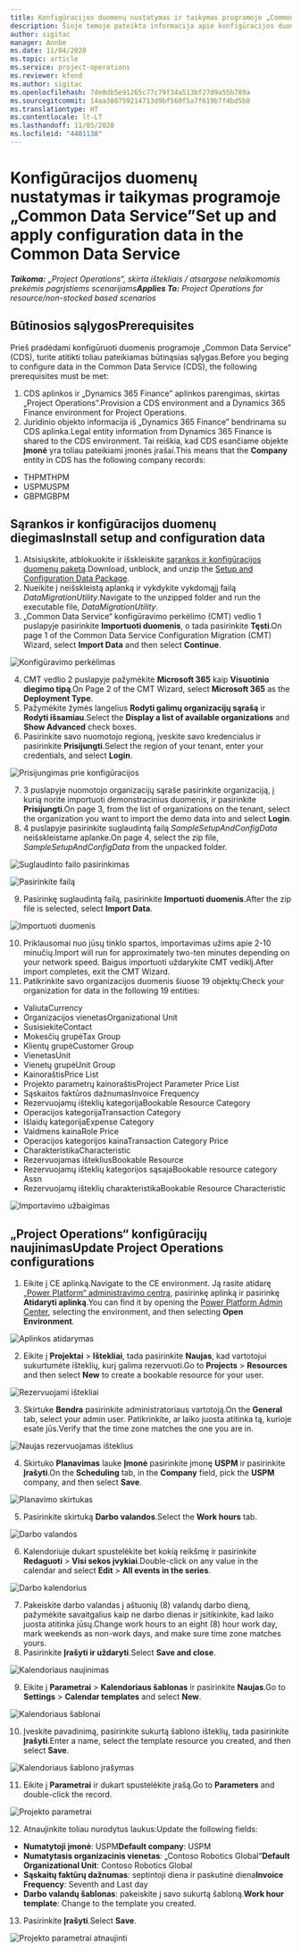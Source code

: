 ```yaml
---
title: Konfigūracijos duomenų nustatymas ir taikymas programoje „Common Data Service”
description: Šioje temoje pateikta informacija apie konfigūracijos duomenų nustatymą ir taikymą dalyje „Project Operations“.
author: sigitac
manager: Annbe
ms.date: 11/04/2020
ms.topic: article
ms.service: project-operations
ms.reviewer: kfend
ms.author: sigitac
ms.openlocfilehash: 7de8db5e91265c77c79f34a513bf27d9a55b789a
ms.sourcegitcommit: 14aa380759214713d9bf560f5a7f619b7f4bd5b8
ms.translationtype: HT
ms.contentlocale: lt-LT
ms.lasthandoff: 11/05/2020
ms.locfileid: "4401138"
---
```

# <a name="set-up-and-apply-configuration-data-in-the-common-data-service"></a><span data-ttu-id="0101c-103">Konfigūracijos duomenų nustatymas ir taikymas programoje „Common Data Service”</span><span class="sxs-lookup"><span data-stu-id="0101c-103">Set up and apply configuration data in the Common Data Service</span></span> 

<span data-ttu-id="0101c-104">_**Taikoma:** „Project Operations“, skirta ištekliais / atsargose nelaikomomis prekėmis pagrįstiems scenarijams_</span><span class="sxs-lookup"><span data-stu-id="0101c-104">_**Applies To:** Project Operations for resource/non-stocked based scenarios_</span></span>

## <a name="prerequisites"></a><span data-ttu-id="0101c-105">Būtinosios sąlygos</span><span class="sxs-lookup"><span data-stu-id="0101c-105">Prerequisites</span></span>

<span data-ttu-id="0101c-106">Prieš pradėdami konfigūruoti duomenis programoje „Common Data Service” (CDS), turite atitikti toliau pateikiamas būtinąsias sąlygas.</span><span class="sxs-lookup"><span data-stu-id="0101c-106">Before you beging to configure data in the Common Data Service (CDS), the following prerequisites must be met:</span></span>

1.  <span data-ttu-id="0101c-107">CDS aplinkos ir „Dynamics 365 Finance” aplinkos parengimas, skirtas „Project Operations”.</span><span class="sxs-lookup"><span data-stu-id="0101c-107">Provision a CDS environment and a Dynamics 365 Finance environment for Project Operations.</span></span>
2.  <span data-ttu-id="0101c-108">Juridinio objekto informacija iš „Dynamics 365 Finance” bendrinama su CDS aplinka.</span><span class="sxs-lookup"><span data-stu-id="0101c-108">Legal entity information from Dynamics 365 Finance is shared to the CDS environment.</span></span> <span data-ttu-id="0101c-109">Tai reiškia, kad CDS esančiame objekte **Įmonė** yra toliau pateikiami įmonės įrašai.</span><span class="sxs-lookup"><span data-stu-id="0101c-109">This means that the **Company** entity in CDS has the following company records:</span></span>
  - <span data-ttu-id="0101c-110">THPM</span><span class="sxs-lookup"><span data-stu-id="0101c-110">THPM</span></span>
  - <span data-ttu-id="0101c-111">USPM</span><span class="sxs-lookup"><span data-stu-id="0101c-111">USPM</span></span>
  - <span data-ttu-id="0101c-112">GBPM</span><span class="sxs-lookup"><span data-stu-id="0101c-112">GBPM</span></span>

## <a name="install-setup-and-configuration-data"></a><span data-ttu-id="0101c-113">Sąrankos ir konfigūracijos duomenų diegimas</span><span class="sxs-lookup"><span data-stu-id="0101c-113">Install setup and configuration data</span></span>

1. <span data-ttu-id="0101c-114">Atsisiųskite, atblokuokite ir išskleiskite [sąrankos ir konfigūracijos duomenų paketą](https://download.microsoft.com/download/1/3/4/1349369c-6209-42b7-b3b4-5be0e67cacd8/ProjOpsSampleSetupData-%20Integrated%20UR1.zip).</span><span class="sxs-lookup"><span data-stu-id="0101c-114">Download, unblock, and unzip the [Setup and Configuration Data Package](https://download.microsoft.com/download/1/3/4/1349369c-6209-42b7-b3b4-5be0e67cacd8/ProjOpsSampleSetupData-%20Integrated%20UR1.zip).</span></span>
2. <span data-ttu-id="0101c-115">Nueikite į neišskleistą aplanką ir vykdykite vykdomąjį failą *DataMigrationUtility*.</span><span class="sxs-lookup"><span data-stu-id="0101c-115">Navigate to the unzipped folder and run the executable file, *DataMigrationUtility*.</span></span>
3. <span data-ttu-id="0101c-116">„Common Data Service“ konfigūravimo perkėlimo (CMT) vedlio 1 puslapyje pasirinkite **Importuoti duomenis**, o tada pasirinkite **Tęsti**.</span><span class="sxs-lookup"><span data-stu-id="0101c-116">On page 1 of the Common Data Service Configuration Migration (CMT) Wizard, select **Import Data** and then select **Continue**.</span></span>

![Konfigūravimo perkėlimas](./media/1ConfigurationMigration.png)

4. <span data-ttu-id="0101c-118">CMT vedlio 2 puslapyje pažymėkite **Microsoft 365** kaip **Visuotinio diegimo tipą**.</span><span class="sxs-lookup"><span data-stu-id="0101c-118">On Page 2 of the CMT Wizard, select **Microsoft 365** as the **Deployment Type**.</span></span>
5. <span data-ttu-id="0101c-119">Pažymėkite žymės langelius **Rodyti galimų organizacijų sąrašą** ir **Rodyti išsamiau**.</span><span class="sxs-lookup"><span data-stu-id="0101c-119">Select the **Display a list of available organizations** and **Show Advanced** check boxes.</span></span>
6. <span data-ttu-id="0101c-120">Pasirinkite savo nuomotojo regioną, įveskite savo kredencialus ir pasirinkite **Prisijungti**.</span><span class="sxs-lookup"><span data-stu-id="0101c-120">Select the region of your tenant, enter your credentials, and select **Login**.</span></span>

![Prisijungimas prie konfigūracijos](./media/2ConfigurationSignin.png)

7. <span data-ttu-id="0101c-122">3 puslapyje nuomotojo organizacijų sąraše pasirinkite organizaciją, į kurią norite importuoti demonstracinius duomenis, ir pasirinkite **Prisijungti**.</span><span class="sxs-lookup"><span data-stu-id="0101c-122">On page 3, from the list of organizations on the tenant, select the organization you want to import the demo data into and select **Login**.</span></span>
8. <span data-ttu-id="0101c-123">4 puslapyje pasirinkite suglaudintą failą *SampleSetupAndConfigData* neišskleistame aplanke.</span><span class="sxs-lookup"><span data-stu-id="0101c-123">On page 4, select the zip file, *SampleSetupAndConfigData* from the unpacked folder.</span></span>

![Suglaudinto failo pasirinkimas](./media/3ZipFile.png)

![Pasirinkite failą](./media/4SelectAFile.png)

9. <span data-ttu-id="0101c-126">Pasirinkę suglaudintą failą, pasirinkite **Importuoti duomenis**.</span><span class="sxs-lookup"><span data-stu-id="0101c-126">After the zip file is selected, select **Import Data**.</span></span>

![Importuoti duomenis](./media/5ImportData.png)

10. <span data-ttu-id="0101c-128">Priklausomai nuo jūsų tinklo spartos, importavimas užims apie 2-10 minučių.</span><span class="sxs-lookup"><span data-stu-id="0101c-128">Import will run for approximately two-ten minutes depending on your network speed.</span></span> <span data-ttu-id="0101c-129">Baigus importuoti uždarykite CMT vediklį.</span><span class="sxs-lookup"><span data-stu-id="0101c-129">After import completes, exit the CMT Wizard.</span></span> 
11. <span data-ttu-id="0101c-130">Patikrinkite savo organizacijos duomenis šiuose 19 objektų:</span><span class="sxs-lookup"><span data-stu-id="0101c-130">Check your organization for data in the following 19 entities:</span></span>

  - <span data-ttu-id="0101c-131">Valiuta</span><span class="sxs-lookup"><span data-stu-id="0101c-131">Currency</span></span>
  - <span data-ttu-id="0101c-132">Organizacijos vienetas</span><span class="sxs-lookup"><span data-stu-id="0101c-132">Organizational Unit</span></span>
  - <span data-ttu-id="0101c-133">Susisiekite</span><span class="sxs-lookup"><span data-stu-id="0101c-133">Contact</span></span>
  - <span data-ttu-id="0101c-134">Mokesčių grupė</span><span class="sxs-lookup"><span data-stu-id="0101c-134">Tax Group</span></span>
  - <span data-ttu-id="0101c-135">Klientų grupė</span><span class="sxs-lookup"><span data-stu-id="0101c-135">Customer Group</span></span>
  - <span data-ttu-id="0101c-136">Vienetas</span><span class="sxs-lookup"><span data-stu-id="0101c-136">Unit</span></span>
  - <span data-ttu-id="0101c-137">Vienetų grupė</span><span class="sxs-lookup"><span data-stu-id="0101c-137">Unit Group</span></span>
  - <span data-ttu-id="0101c-138">Kainoraštis</span><span class="sxs-lookup"><span data-stu-id="0101c-138">Price List</span></span>
  - <span data-ttu-id="0101c-139">Projekto parametrų kainoraštis</span><span class="sxs-lookup"><span data-stu-id="0101c-139">Project Parameter Price List</span></span>
  - <span data-ttu-id="0101c-140">Sąskaitos faktūros dažnumas</span><span class="sxs-lookup"><span data-stu-id="0101c-140">Invoice Frequency</span></span>
  - <span data-ttu-id="0101c-141">Rezervuojamų išteklių kategorija</span><span class="sxs-lookup"><span data-stu-id="0101c-141">Bookable Resource Category</span></span>
  - <span data-ttu-id="0101c-142">Operacijos kategorija</span><span class="sxs-lookup"><span data-stu-id="0101c-142">Transaction Category</span></span>
  - <span data-ttu-id="0101c-143">Išlaidų kategorija</span><span class="sxs-lookup"><span data-stu-id="0101c-143">Expense Category</span></span>
  - <span data-ttu-id="0101c-144">Vaidmens kaina</span><span class="sxs-lookup"><span data-stu-id="0101c-144">Role Price</span></span>
  - <span data-ttu-id="0101c-145">Operacijos kategorijos kaina</span><span class="sxs-lookup"><span data-stu-id="0101c-145">Transaction Category Price</span></span>
  - <span data-ttu-id="0101c-146">Charakteristika</span><span class="sxs-lookup"><span data-stu-id="0101c-146">Characteristic</span></span>
  - <span data-ttu-id="0101c-147">Rezervuojamas išteklius</span><span class="sxs-lookup"><span data-stu-id="0101c-147">Bookable Resource</span></span>
  - <span data-ttu-id="0101c-148">Rezervuojamų išteklių kategorijos sąsaja</span><span class="sxs-lookup"><span data-stu-id="0101c-148">Bookable resource category Assn</span></span>
  - <span data-ttu-id="0101c-149">Rezervuojamų išteklių charakteristika</span><span class="sxs-lookup"><span data-stu-id="0101c-149">Bookable Resource Characteristic</span></span>

![Importavimo užbaigimas](./media/6CompleteImport.png)

## <a name="update-project-operations-configurations"></a><span data-ttu-id="0101c-151">„Project Operations“ konfigūracijų naujinimas</span><span class="sxs-lookup"><span data-stu-id="0101c-151">Update Project Operations configurations</span></span>

1. <span data-ttu-id="0101c-152">Eikite į CE aplinką.</span><span class="sxs-lookup"><span data-stu-id="0101c-152">Navigate to the CE environment.</span></span> <span data-ttu-id="0101c-153">Ją rasite atidarę [„Power Platform“ administravimo centrą](https://admin.powerplatform.microsoft.com/environments), pasirinkę aplinką ir pasirinkę **Atidaryti aplinką**.</span><span class="sxs-lookup"><span data-stu-id="0101c-153">You can find it by opening the [Power Platform Admin Center](https://admin.powerplatform.microsoft.com/environments), selecting the environment, and then selecting **Open Environment**.</span></span> 

![Aplinkos atidarymas](./media/7OpenEnvironment.png)

2. <span data-ttu-id="0101c-155">Eikite į **Projektai** > **Ištekliai**, tada pasirinkite **Naujas**, kad vartotojui sukurtumėte išteklių, kurį galima rezervuoti.</span><span class="sxs-lookup"><span data-stu-id="0101c-155">Go to **Projects** > **Resources** and then select **New** to create a bookable resource for your user.</span></span>

![Rezervuojami ištekliai](./media/8BookableResources.png)

3. <span data-ttu-id="0101c-157">Skirtuke **Bendra** pasirinkite administratoriaus vartotoją.</span><span class="sxs-lookup"><span data-stu-id="0101c-157">On the **General** tab, select your admin user.</span></span> <span data-ttu-id="0101c-158">Patikrinkite, ar laiko juosta atitinka tą, kurioje esate jūs.</span><span class="sxs-lookup"><span data-stu-id="0101c-158">Verify that the time zone matches the one you are in.</span></span> 

![Naujas rezervuojamas išteklius](./media/9NewBookableResource.png)

4. <span data-ttu-id="0101c-160">Skirtuko **Planavimas** lauke **Įmonė** pasirinkite įmonę **USPM** ir pasirinkite **Įrašyti**.</span><span class="sxs-lookup"><span data-stu-id="0101c-160">On the **Scheduling** tab, in the **Company** field, pick the **USPM** company, and then select **Save**.</span></span> 

![Planavimo skirtukas](./media/10SchedulingTab.png)

5. <span data-ttu-id="0101c-162">Pasirinkite skirtuką **Darbo valandos**.</span><span class="sxs-lookup"><span data-stu-id="0101c-162">Select the **Work hours** tab.</span></span>  

![Darbo valandos](./media/11WorkHours.png)

6. <span data-ttu-id="0101c-164">Kalendoriuje dukart spustelėkite bet kokią reikšmę ir pasirinkite **Redaguoti** > **Visi sekos įvykiai**.</span><span class="sxs-lookup"><span data-stu-id="0101c-164">Double-click on any value in the calendar and select **Edit** > **All events in the series**.</span></span> 

![Darbo kalendorius](./media/12WorkCalendar.png)

7. <span data-ttu-id="0101c-166">Pakeiskite darbo valandas į aštuonių (8) valandų darbo dieną, pažymėkite savaitgalius kaip ne darbo dienas ir įsitikinkite, kad laiko juosta atitinka jūsų.</span><span class="sxs-lookup"><span data-stu-id="0101c-166">Change work hours to an eight (8) hour work day, mark weekends as non-work days, and make sure time zone matches yours.</span></span> 
8. <span data-ttu-id="0101c-167">Pasirinkite **Įrašyti ir uždaryti**.</span><span class="sxs-lookup"><span data-stu-id="0101c-167">Select **Save and close**.</span></span>

![Kalendoriaus naujinimas](./media/13UpdateCalendar.png)

9. <span data-ttu-id="0101c-169">Eikite į **Parametrai** > **Kalendoriaus šablonas** ir pasirinkite **Naujas**.</span><span class="sxs-lookup"><span data-stu-id="0101c-169">Go to **Settings** > **Calendar templates** and select **New**.</span></span>
 
 ![Kalendoriaus šablonai](./media/14CalendarTemplates.png)
 
 10. <span data-ttu-id="0101c-171">Įveskite pavadinimą, pasirinkite sukurtą šablono išteklių, tada pasirinkite **Įrašyti**.</span><span class="sxs-lookup"><span data-stu-id="0101c-171">Enter a name, select the template resource you created, and then select **Save**.</span></span> 
 
 ![Kalendoriaus šablono įrašymas](./media/15SaveCalendarTemplate.png)
 
 11. <span data-ttu-id="0101c-173">Eikite į **Parametrai** ir dukart spustelėkite įrašą.</span><span class="sxs-lookup"><span data-stu-id="0101c-173">Go to **Parameters** and double-click the record.</span></span> 
 
 ![Projekto parametrai](./media/16ProjectParameters.png)
 
12. <span data-ttu-id="0101c-175">Atnaujinkite toliau nurodytus laukus:</span><span class="sxs-lookup"><span data-stu-id="0101c-175">Update the following fields:</span></span>

 - <span data-ttu-id="0101c-176">**Numatytoji įmonė**: USPM</span><span class="sxs-lookup"><span data-stu-id="0101c-176">**Default company**: USPM</span></span>
 - <span data-ttu-id="0101c-177">**Numatytasis organizacinis vienetas**: „Contoso Robotics Global“</span><span class="sxs-lookup"><span data-stu-id="0101c-177">**Default Organizational Unit**: Contoso Robotics Global</span></span>
 - <span data-ttu-id="0101c-178">**Sąskaitų faktūrų dažnumas**: septintoji diena ir paskutinė diena</span><span class="sxs-lookup"><span data-stu-id="0101c-178">**Invoice Frequency**: Seventh and Last day</span></span>
 - <span data-ttu-id="0101c-179">**Darbo valandų šablonas**: pakeiskite į savo sukurtą šabloną.</span><span class="sxs-lookup"><span data-stu-id="0101c-179">**Work hour template**: Change to the template you created.</span></span>

13. <span data-ttu-id="0101c-180">Pasirinkite **Įrašyti**.</span><span class="sxs-lookup"><span data-stu-id="0101c-180">Select **Save**.</span></span> 

![Projekto parametrai atnaujinti](./media/17UpdatedProjectParameters.png)
